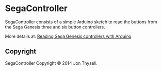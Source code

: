 # SegaController #

SegaController consists of a simple Arduino sketch to read the buttons from the Sega Genesis three and six button controllers.

More details at: [Reading Sega Genesis controllers with Arduino](https://jonthysell.com/2014/07/26/reading-sega-genesis-controllers-with-arduino/)

## Copyright ##

SegaController Copyright © 2014 Jon Thysell.

